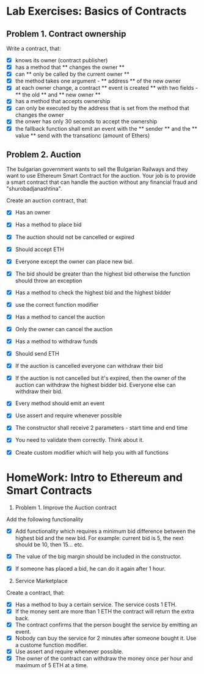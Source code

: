 # Lab Exercises: Basics of Contracts

## Problem 1. Contract ownership

Write a contract, that:
 - [x] knows its owner (contract publisher)
 - [x] has a method that ** changes the owner **
  - [x] can ** only be called by the current owner **
  - [x] the method takes one argument - ** address ** of the new owner
  - [x] at each owner change, a contract ** event is created ** with two fields -
  ** the old ** and ** new owner **
 - [x] has a method that accepts ownership
  - [x] can only be executed by the address that is set from the method that changes the owner
  - [x] the onwer has only 30 seconds to accept the ownership
 - [x] the fallback function shall emit an event with the ** sender ** and the ** value ** send
 with the transationc (amount of Ethers) 

 ## Problem 2. Auction

 The bulgarian government wants to sell the Bulgarian Railways and they want to use Ethereum
 Smart Contract for the auction. Your job is to provide a smart contract that can handle
 the auction without any financial fraud and "shurobadjanashtina".

 Create an auction contract, that:

- [x] Has an owner
- [x] Has a method to place bid
 - [x] The auction should not be cancelled or expired
 - [x] Should accept ETH
 - [x] Everyone except the owner can place new bid.
 - [x] The bid should be greater than the highest bid otherwise the function should throw an exception
- [x] Has a method to check the highest bid and the highest bidder
 - [x] use the correct function modifier
- [x] Has a method to cancel the auction
 - [x] Only the owner can cancel the auction
- [x] Has a method to withdraw funds
 - [x] Should send ETH
 - [x] If the auction is cancelled everyone can withdraw their bid
 - [x] If the auction is not cancelled but it's expired, then the owner of the auction can withdraw the
 highest bidder bid. Everyone else can withdraw their bid.
 - [x] Every method should emit an event
 - [x] Use assert and require whenever possible 
 - [x] The constructor shall receive 2 parameters - start time and end time
  - [x] You need to validate them correctly. Think about it.
- [x] Create custom modifier which will help you with all functions


# HomeWork: Intro to Ethereum and Smart Contracts

1. Problem 1. Improve the Auction contract

Add the following functionality
 - [x] Add functionality which requires a minimum bid difference between the highest bid
 and the new bid. For example: current bid is 5, the next should be 10, then 15... etc.
 - [x] The value of the big margin should be included in the constructor.
 - [x] If someone has placed a bid, he can do it again after 1 hour.


2. Service Marketplace

Create a contract, that:
 - [x] Has a method to buy a certain service. The service costs 1 ETH.
 - [x] If the money sent are more than 1 ETH the contract will return the extra back.
 - [x] The contract confirms that the person bought the service by emitting an event.
 - [x] Nobody can buy the service for 2 minutes after someone bought it. Use a custome function modifier.
 - [x] Use assert and require whenever possible.
 - [x] The owner of the contract can withdraw the money once per hour and maximum of 5 ETH at a time.